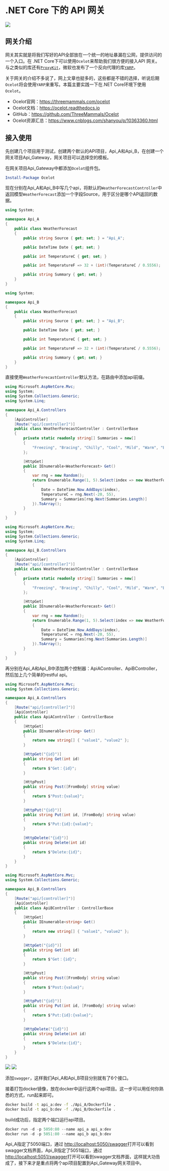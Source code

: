 # .NET Core 下的 API 网关

![ ](./images/api-gateway-01.png)

## 网关介绍

网关其实就是将我们写好的API全部放在一个统一的地址暴漏在公网，提供访问的一个入口。在 .NET Core下可以使用`Ocelot`来帮助我们很方便的接入API 网关。与之类似的库还有[`ProxyKit`](https://github.com/proxykit/ProxyKit)，微软也发布了一个反向代理的库[`YARP`](https://github.com/microsoft/reverse-proxy)。

关于网关的介绍不多说了，网上文章也挺多的，这些都是不错的选择，听说后期`Ocelot`将会使用`YARP`来重写。本篇主要实践一下在.NET Core环境下使用`Ocelot`。

- Ocelot官网：<https://threemammals.com/ocelot>
- Ocelot文档：<https://ocelot.readthedocs.io>
- GitHub：<https://github.com/ThreeMammals/Ocelot>
- Ocelot资源汇总：<https://www.cnblogs.com/shanyou/p/10363360.html>

## 接入使用

先创建几个项目用于测试，创建两个默认的API项目，Api_A和Api_B，在创建一个网关项目Api_Gateway，网关项目可以选择空的模板。

在网关项目Api_Gateway中都添加`Ocelot`组件包。

```powershell
Install-Package Ocelot
```

现在分别在Api_A和Api_B中写几个api，将默认的`WeatherForecastController`中返回模型`WeatherForecast`添加一个字段Source，用于区分是哪个API返回的数据。

```csharp
using System;

namespace Api_A
{
    public class WeatherForecast
    {
        public string Source { get; set; } = "Api_A";

        public DateTime Date { get; set; }

        public int TemperatureC { get; set; }

        public int TemperatureF => 32 + (int)(TemperatureC / 0.5556);

        public string Summary { get; set; }
    }
}

using System;

namespace Api_B
{
    public class WeatherForecast
    {
        public string Source { get; set; } = "Api_B";

        public DateTime Date { get; set; }

        public int TemperatureC { get; set; }

        public int TemperatureF => 32 + (int)(TemperatureC / 0.5556);

        public string Summary { get; set; }
    }
}
```

直接使用`WeatherForecastController`默认方法，在路由中添加api前缀。

```csharp
using Microsoft.AspNetCore.Mvc;
using System;
using System.Collections.Generic;
using System.Linq;

namespace Api_A.Controllers
{
    [ApiController]
    [Route("api/[controller]")]
    public class WeatherForecastController : ControllerBase
    {
        private static readonly string[] Summaries = new[]
        {
            "Freezing", "Bracing", "Chilly", "Cool", "Mild", "Warm", "Balmy", "Hot", "Sweltering", "Scorching"
        };

        [HttpGet]
        public IEnumerable<WeatherForecast> Get()
        {
            var rng = new Random();
            return Enumerable.Range(1, 5).Select(index => new WeatherForecast
            {
                Date = DateTime.Now.AddDays(index),
                TemperatureC = rng.Next(-20, 55),
                Summary = Summaries[rng.Next(Summaries.Length)]
            }).ToArray();
        }
    }
}

using Microsoft.AspNetCore.Mvc;
using System;
using System.Collections.Generic;
using System.Linq;

namespace Api_B.Controllers
{
    [ApiController]
    [Route("api/[controller]")]
    public class WeatherForecastController : ControllerBase
    {
        private static readonly string[] Summaries = new[]
        {
            "Freezing", "Bracing", "Chilly", "Cool", "Mild", "Warm", "Balmy", "Hot", "Sweltering", "Scorching"
        };

        [HttpGet]
        public IEnumerable<WeatherForecast> Get()
        {
            var rng = new Random();
            return Enumerable.Range(1, 5).Select(index => new WeatherForecast
            {
                Date = DateTime.Now.AddDays(index),
                TemperatureC = rng.Next(-20, 55),
                Summary = Summaries[rng.Next(Summaries.Length)]
            }).ToArray();
        }
    }
}
```

再分别在Api_A和Api_B中添加两个控制器：ApiAController、ApiBController，然后加上几个简单的restful api。

```csharp
using Microsoft.AspNetCore.Mvc;
using System.Collections.Generic;

namespace Api_A.Controllers
{
    [Route("api/[controller]")]
    [ApiController]
    public class ApiAController : ControllerBase
    {
        [HttpGet]
        public IEnumerable<string> Get()
        {
            return new string[] { "value1", "value2" };
        }

        [HttpGet("{id}")]
        public string Get(int id)
        {
            return $"Get：{id}";
        }

        [HttpPost]
        public string Post([FromBody] string value)
        {
            return $"Post:{value}";
        }

        [HttpPut("{id}")]
        public string Put(int id, [FromBody] string value)
        {
            return $"Put:{id}:{value}";
        }

        [HttpDelete("{id}")]
        public string Delete(int id)
        {
            return $"Delete:{id}";
        }
    }
}
```

```csharp
using Microsoft.AspNetCore.Mvc;
using System.Collections.Generic;

namespace Api_B.Controllers
{
    [Route("api/[controller]")]
    [ApiController]
    public class ApiBController : ControllerBase
    {
        [HttpGet]
        public IEnumerable<string> Get()
        {
            return new string[] { "value1", "value2" };
        }

        [HttpGet("{id}")]
        public string Get(int id)
        {
            return $"Get：{id}";
        }

        [HttpPost]
        public string Post([FromBody] string value)
        {
            return $"Post:{value}";
        }

        [HttpPut("{id}")]
        public string Put(int id, [FromBody] string value)
        {
            return $"Put:{id}:{value}";
        }

        [HttpDelete("{id}")]
        public string Delete(int id)
        {
            return $"Delete:{id}";
        }
    }
}
```

![ ](./images/api-gateway-02.png)
![ ](./images/api-gateway-03.png)

添加`swagger`，这样我们Api_A和Api_B项目分别就有了6个接口。

接着打包docker镜像，放在docker中运行这两个api项目。这一步可以用任何你熟悉的方式，run起来即可。

```bash
docker build -t api_a:dev -f ./Api_A/Dockerfile .
docker build -t api_b:dev -f ./Api_B/Dockerfile .
```

build成功后，指定两个端口运行api项目。

```powershell
docker run -d -p 5050:80 --name api_a api_a:dev
docker run -d -p 5051:80 --name api_b api_b:dev
```

Api_A指定了5050端口，通过 <http://localhost:5050/swagger>打开可以看到swagger文档界面，Api_B指定了5051端口，通过 <http://localhost:5051/swagger>打开可以看到swagger文档界面，这样就大功告成了，接下来才是重点将两个api项目配置到Api_Gateway网关项目中。
